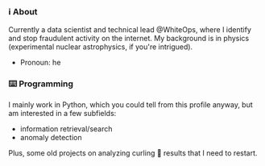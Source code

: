 ### ℹ︎ About

Currently a data scientist and technical lead @WhiteOps, where I identify and stop fraudulent activity on the internet. My background is in physics (experimental nuclear astrophysics, if you're intrigued).

- Pronoun: he

### ⌨️ Programming

I mainly work in Python, which you could tell from this profile anyway, but am interested in a few subfields:

- information retrieval/search
- anomaly detection

Plus, some old projects on analyzing curling 🥌 results that I need to restart.
